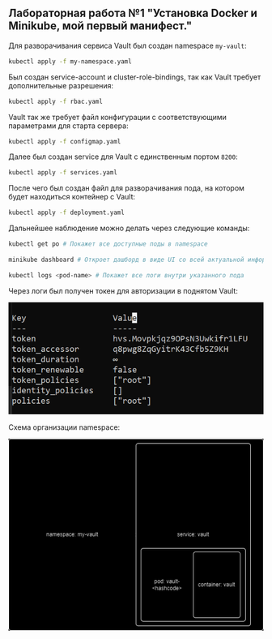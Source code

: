 ## Лабораторная работа №1 "Установка Docker и Minikube, мой первый манифест."

Для разворачивания сервиса Vault был создан namespace ```my-vault```:

```bash 
kubectl apply -f my-namespace.yaml
```

Был создан service-account и сluster-role-bindings, так как Vault требует дополнительные разрешения:

```bash 
kubectl apply -f rbac.yaml
```

Vault так же требует файл конфигурации с соответствующими параметрами для старта сервера:

```bash 
kubectl apply -f configmap.yaml
```

Далее был создан service для Vault с единственным портом ```8200```:

```bash 
kubectl apply -f services.yaml
```

После чего был создан файл для разворачивания пода, на котором будет находиться контейнер с Vault:

```bash 
kubectl apply -f deployment.yaml
```

Дальнейшее наблюдение можно делать через следующие команды:

```bash 
kubectl get po # Покажет все доступные поды в namespace
```

```bash 
minikube dashboard # Откроет дашборд в виде UI со всей актуальной информации по каждому namespace
```

```bash 
kubectl logs <pod-name> # Покажет все логи внутри указанного пода
```

Через логи был получен токен для авторизации в поднятом Vault:

![Токен авторизации](res/token.png)

Схема организации namespace:

![Токен авторизации](res/lab1.png)